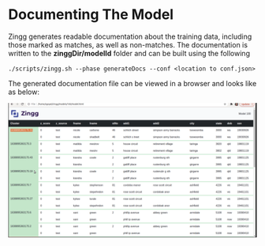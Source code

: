 # Documenting The Model

Zingg generates readable documentation about the training data, including those marked as matches, as well as non-matches. The documentation is written to the **zinggDir/modelId** folder and can be built using the following

```
./scripts/zingg.sh --phase generateDocs --conf <location to conf.json>
```

The generated documentation file can be viewed in a browser and looks like as below:

![Training Data](../assets/documentation1.png)
